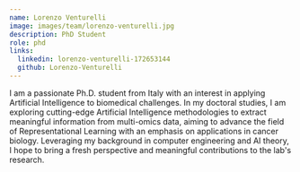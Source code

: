```yaml
---
name: Lorenzo Venturelli
image: images/team/lorenzo-venturelli.jpg
description: PhD Student
role: phd
links:
  linkedin: lorenzo-venturelli-172653144
  github: Lorenzo-Venturelli
---
```

I am a passionate Ph.D. student from Italy with an interest in applying Artificial Intelligence to biomedical challenges. In my doctoral studies, I am exploring cutting-edge Artificial Intelligence methodologies to extract meaningful information from multi-omics data, aiming to advance the field of Representational Learning with an emphasis on applications in cancer biology. Leveraging my background in computer engineering and AI theory, I hope to bring a fresh perspective and meaningful contributions to the lab's research.